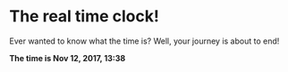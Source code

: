 # The real time clock!

Ever wanted to know what the time is? Well, your journey is about to end!

**The time is Nov 12, 2017, 13:38**